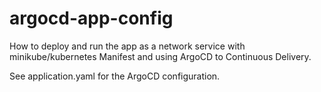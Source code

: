 # argocd-app-config
How to deploy and run the app as a network service with minikube/kubernetes Manifest and using ArgoCD to Continuous Delivery.

See application.yaml for the ArgoCD configuration.
